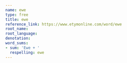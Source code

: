 ```yaml
---
name: ewe
type: free
title: ewe
reference_link: https://www.etymonline.com/word/ewe
root_name: 
root_language: 
denotation: 
word_sums:
- sum: 'Ewe + '
  respelling: ewe
---
```

